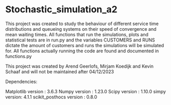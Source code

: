 # Stochastic_simulation_a2

This project was created to study the behaviour of different service time distributions and queueing systems on their speed of convergence and mean waiting times. All functions that run the simulations, plots and statistical tests are in run.py and the variables CUSTOMERS and RUNS dictate the amount of customers and runs the simulations will be simulated for. All functions actually running the code are found and documented in functions.py

This project was created by Arend Geerlofs, Mirjam Koedijk and Kevin Schaaf and will not be maintained after 04/12/2023

Dependencies:

Matplotlib version : 3.6.3 Numpy version : 1.23.0 Scipy version : 1.10.0 simpy version: 4.1.1 scikit_posthocs version : 0.8.0
